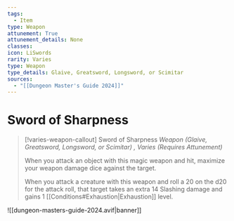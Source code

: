 ```yaml
---
tags:
  - Item
type: Weapon
attunement: True
attunement_details: None
classes:
icon: LiSwords
rarity: Varies
type: Weapon
type_details: Glaive, Greatsword, Longsword, or Scimitar
sources: 
  - "[[Dungeon Master's Guide 2024]]"
---
```

# Sword of Sharpness
>[!varies-weapon-callout] Sword of Sharpness
>_Weapon (Glaive, Greatsword, Longsword, or Scimitar) , Varies (Requires Attunement)_
>
>When you attack an object with this magic weapon and hit, maximize your weapon damage dice against the target.
>
>When you attack a creature with this weapon and roll a 20 on the d20 for the attack roll, that target takes an extra 14 Slashing damage and gains 1 [[Conditions#Exhaustion\|Exhaustion]] level.
>


![[dungeon-masters-guide-2024.avif|banner]]